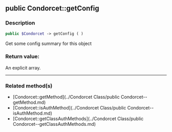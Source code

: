 ## public Condorcet::getConfig

### Description    

```php
public $Condorcet -> getConfig ( )
```

Get some config summary for this object    


### Return value:   

An explicit array.


---------------------------------------

### Related method(s)      

* [Condorcet::getMethod](../Condorcet Class/public Condorcet--getMethod.md)    
* [Condorcet::isAuthMethod](../Condorcet Class/public Condorcet--isAuthMethod.md)    
* [Condorcet::getClassAuthMethods](../Condorcet Class/public Condorcet--getClassAuthMethods.md)    
